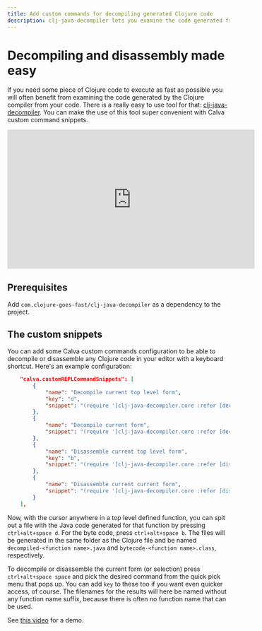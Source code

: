 ```yaml
---
title: Add custom commands for decompiling generated Clojure code
description: clj-java-decompiler lets you examine the code generated from your Clojure code. Here's how to set it up and create some custom Calva commands to give you keystroke access to peek at the bytecode or Java code of any code in your editor.
---
```


# Decompiling and disassembly made easy

If you need some piece of Clojure code to execute as fast as possible you will often benefit from examining the code generated by the Clojure compiler from your code. There is a really easy to use tool for that: [clj-java-decompiler](https://github.com/clojure-goes-fast/clj-java-decompiler). You can make the use of this tool super convenient with Calva custom command snippets.

<iframe width="560" height="315" src="https://www.youtube.com/embed/sPP4LCpBic8" title="YouTube video player" frameborder="0" allow="accelerometer; autoplay; clipboard-write; encrypted-media; gyroscope; picture-in-picture" allowfullscreen></iframe>

## Prerequisites

Add `com.clojure-goes-fast/clj-java-decompiler` as a dependency to the project.

## The custom snippets

You can add some Calva custom commands configuration to be able to decompile or disassemble any Clojure code in your editor with a keyboard shortcut. Here's an example configuration:

```json
    "calva.customREPLCommandSnippets": [
        {
            "name": "Decompile current top level form",
            "key": "d",
            "snippet": "(require '[clj-java-decompiler.core :refer [decompile]]) (spit \"decompiled-$top-level-defined-symbol.java\" (with-out-str (decompile $top-level-form)))"
        },
        {
            "name": "Decompile current form",
            "snippet": "(require '[clj-java-decompiler.core :refer [decompile]]) (spit \"decompiled.java\" (with-out-str (decompile $current-form)))"
        },
        {
            "name": "Disassemble current top level form",
            "key": "b",
            "snippet": "(require '[clj-java-decompiler.core :refer [disassemble]]) (spit \"bytecode-$top-level-defined-symbol.class\" (with-out-str (disassemble $top-level-form)))"
        },
        {
            "name": "Disassemble current current form",
            "snippet": "(require '[clj-java-decompiler.core :refer [disassemble]]) (spit \"bytecode.class\" (with-out-str (disassemble $current-form)))"
        }
    ],
```

Now, with the cursor anywhere in a top level defined function, you can spit out a file with the Java code generated for that function by pressing `ctrl+alt+space d`. For the byte code, press `ctrl+alt+space b`. The files will be generated in the same folder as the Clojure file and be named `decompiled-<function name>.java` and `bytecode-<function name>.class`, respectively. 

To decompile or disassemble the current form (or selection) press `ctrl+alt+space space` and pick the desired command from the quick pick menu that pops up. You can add `key` to these too if you want even quicker access, of course. The filenames for the results will here be named without any function name suffix, because there is often no function name that can be used.

See [this video](https://www.youtube.com/watch?v=sPP4LCpBic8) for a demo.